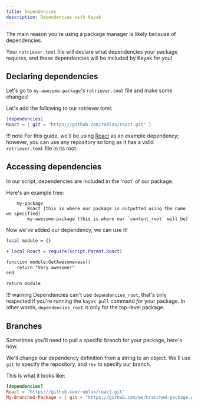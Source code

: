 ```yaml
---
title: Dependencies
description: Dependencies with Kayak
---
```


The main reason you're using a package manager is likely because of dependencies.

Your `rotriever.toml` file will declare what dependencies your package requires, and these
dependencies will be included by Kayak for you!

## Declaring dependencies

Let's go to `my-awesome-package`'s `rotriever.toml` file and make some changes!

Let's add the following to our rotriever.toml:

```lua
[dependencies]
Roact = { git = "https://github.com/roblox/roact.git" }
```

!!! note
    For this guide, we'll be using [Roact](https://github.com/roblox/roact) as an example
		dependency; however, you can use any repository so long as it has a valid `rotriever.toml` file
		in its root.

## Accessing dependencies

In our script, dependencies are included in the 'root' of our package.

Here's an example tree:
```
	my-package
		Roact (this is where our package is outputted using the name we specified)
		my-awesome-package (this is where our `content_root` will be)
```

Now we've added our dependency, we can use it!

```diff
local module = {}

+ local Roact = require(script.Parent.Roact)

function module:GetAwesomeness()
	return "Very awesome!"
end

return module
```

!!! warning
    Dependencies can't use `dependencies_root`, that's only respected if you're running the
		`kayak pull` command *for* your package. In other words, `dependencies_root` is only for the
		top-level package.

## Branches

Sometimes you'll need to pull a specific branch for your package, here's how.

We'll change our dependency definition from a string to an object. We'll use `git` to specify
the repository, and `rev` to specify our branch.

This is what it looks like:
```toml
[dependencies]
Roact = "https://github.com/roblox/roact.git"
My-Branched-Package = { git = "https://github.com/me/branched-package.git", rev = "my-branch" }
```